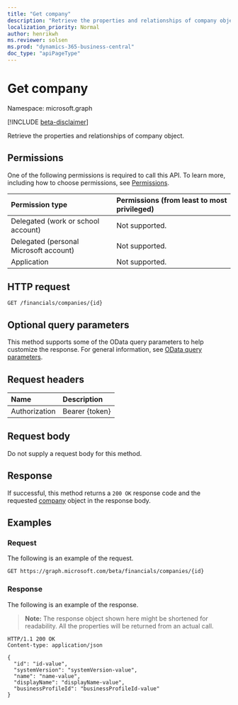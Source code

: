 ```yaml
---
title: "Get company"
description: "Retrieve the properties and relationships of company object."
localization_priority: Normal
author: henrikwh
ms.reviewer: solsen
ms.prod: "dynamics-365-business-central"
doc_type: "apiPageType"
---
```


# Get company

Namespace: microsoft.graph

[!INCLUDE [beta-disclaimer](../../includes/beta-disclaimer.md)]

Retrieve the properties and relationships of company object.

## Permissions

One of the following permissions is required to call this API. To learn more, including how to choose permissions, see [Permissions](/graph/permissions-reference).

| Permission type                        | Permissions (from least to most privileged) |
|:---------------------------------------|:--------------------------------------------|
| Delegated (work or school account)     | Not supported. |
| Delegated (personal Microsoft account) | Not supported. |
| Application                            | Not supported. |

## HTTP request

<!-- { "blockType": "ignored" } -->

```http
GET /financials/companies/{id}
```

## Optional query parameters

This method supports some of the OData query parameters to help customize the response. For general information, see [OData query parameters](/graph/query-parameters).

## Request headers

| Name      |Description|
|:----------|:----------|
| Authorization | Bearer {token} |

## Request body

Do not supply a request body for this method.

## Response

If successful, this method returns a `200 OK` response code and the requested [company](../resources/dynamics-company.md) object in the response body.

## Examples

### Request

The following is an example of the request.
<!-- {
  "blockType": "request",
  "name": "get_company"
}-->

```http
GET https://graph.microsoft.com/beta/financials/companies/{id}
```

### Response

The following is an example of the response.

> **Note:** The response object shown here might be shortened for readability. All the properties will be returned from an actual call.

<!-- {
  "blockType": "response",
  "truncated": true,
  "@odata.type": "microsoft.graph.company"
} -->

```http
HTTP/1.1 200 OK
Content-type: application/json

{
  "id": "id-value",
  "systemVersion": "systemVersion-value",
  "name": "name-value",
  "displayName": "displayName-value",
  "businessProfileId": "businessProfileId-value"
}
```

<!-- uuid: 16cd6b66-4b1a-43a1-adaf-3a886856ed98
2019-02-04 14:57:30 UTC -->
<!-- {
  "type": "#page.annotation",
  "description": "Get company",
  "keywords": "",
  "section": "documentation",
  "tocPath": ""
}-->